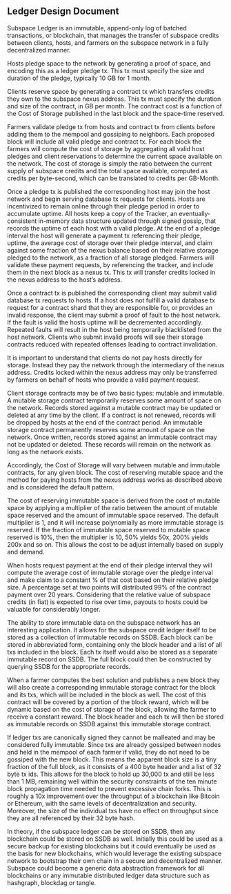 ## Ledger Design Document

Subspace Ledger is an immutable, append-only log of batched transactions, or blockchain, that manages the transfer of subspace credits between clients, hosts, and farmers on the subspace network in a fully decentralized manner.

Hosts pledge space to the network by generating a proof of space, and encoding this as a ledger pledge tx. This tx must specify the size and duration of the pledge, typically 10 GB for 1 month. 

Clients reserve space by generating a contract tx which transfers credits they own to the subspace nexus address. This tx must specify the duration and size of the contract, in GB per month. The contract cost is a function of the Cost of Storage published in the last block and the space-time reserved.

Farmers validate pledge tx from hosts and contract tx from clients before adding them to the mempool and gossiping to neighbors. Each proposed block will include all valid pledge and contract tx. For each block the farmers will compute the cost of storage by aggregating all valid host pledges and client reservations to determine the current space available on the network. The cost of storage is simply the ratio between the current supply of subspace credits and the total space available, computed as credits per byte-second, which can be translated to credits per GB-Month.

Once a pledge tx is published the corresponding host may join the host network and begin serving database tx requests for clients. Hosts are incentivized to remain online through their pledge period in order to accumulate uptime. All hosts keep a copy of the Tracker, an eventually-consistent in-memory data structure updated through signed gossip, that records the uptime of each host with a valid pledge. At the end of a pledge interval the host will generate a payment tx referencing their pledge, uptime, the average cost of storage over their pledge interval, and claim against some fraction of the nexus balance based on their relative storage pledged to the network, as a fraction of all storage pledged. Farmers will validate these payment requests, by referencing the tracker, and include them in the next block as a nexus tx. This tx will transfer credits locked in the nexus address to the host’s address. 

Once a contract tx is published the corresponding client may submit valid database tx requests to hosts. If a host does not fulfill a valid database tx request for a contract shard that they are responsible for, or provides an invalid response, the client may submit a proof of fault to the host network. If the fault is valid the hosts uptime will be decremented accordingly. Repeated faults will result in the host being temporarily blacklisted from the host network. Clients who submit invalid proofs will see their storage contracts reduced with repeated offenses leading to contract invalidation. 

It is important to understand that clients do not pay hosts directly for storage. Instead they pay the network through the intermediary of the nexus address. Credits locked within the nexus address may only be transferred by farmers on behalf of hosts who provide a valid payment request. 

Client storage contracts may be of two basic types: mutable and immutable. A mutable storage contract temporarily reserves some amount of space on the network. Records stored against a mutable contract may be updated or deleted at any time by the client. If a contract is not renewed, records will be dropped by hosts at the end of the contract period. An immutable storage contract permanently reserves some amount of space on the network. Once written, 
records stored against an immutable contract may not be updated or deleted. These records will remain on the network as long as the network exists.

Accordingly, the Cost of Storage will vary between mutable and immutable contracts, for any given block. The cost of reserving mutable space and the method for paying hosts from the nexus address works as described above and is considered the default pattern. 

The cost of reserving immutable space is derived from the cost of mutable space by applying a multiplier of the ratio between the amount of mutable space reserved and the amount of immutable space reserved. The default multiplier is 1, and it will increase polynomially as more immutable storage is reserved. If the fraction of immutable space reserved to mutable space reserved is 10%, then the multiplier is 10, 50% yields 50x, 200% yields 200x and so on. This allows the cost to be adjust internally based on supply and demand.

 When hosts request payment at the end of their pledge interval they will compute the average cost of immutable storage over the pledge interval and make claim to a constant % of that cost based on their relative pledge size. A percentage set at two points will distributed 99% of the contract payment over 20 years. Considering that the relative value of subspace credits (in fiat) is expected to rise over time, payouts to hosts could be valuable for considerably longer.

The ability to store immutable data on the subspace network has an interesting application. It allows for the subspace credit ledger itself to be stored as a collection of immutable records on SSDB. Each block can be stored in abbreviated form, containing only the block header and a list of all txs included in the block. Each tx itself would also be stored as a separate immutable record on SSDB. The full block could then be constructed by querying SSDB for the appropriate records. 

When a farmer computes the best solution and publishes a new block they will also create a corresponding immutable storage contract for the block and its txs, which will be included in the block as well. The cost of this contract will be covered by a portion of the block reward, which will be dynamic based on the cost of storage of the block, allowing the farmer to receive a constant reward. The block header and each tx will then be stored as immutable records on SSDB against this immutable storage contract. 

If ledger txs are canonically signed they cannot be malleated and may be considered fully immutable. Since txs are already gossiped between nodes and held in the mempool of each farmer if valid, they do not need to be gossiped with the new block. This means the apparent block size is a tiny fraction of the full block, as it consists of a 400 byte header and a list of 32 byte tx ids. This allows for the block to hold up 30,000 tx and still be less than 1 MB, remaining well within the security constraints of the ten minute block propagation time needed to prevent excessive chain forks. This is roughly a 10x improvement over the throughput of a blockchain like Bitcoin or Ethereum, with the same levels of decentralization and security. Moreover, the size of the individual txs have no effect on throughput since they are all referenced by their 32 byte hash.

In theory, if the subspace ledger can be stored on SSDB, then any blockchain could be stored on SSDB as well. Initially this could be used as a secure backup for existing blockchains but it could eventually be used as the basis for new blockchains, which would leverage the existing subspace network to bootstrap their own chain in a secure and decentralized manner. Subspace could become a generic data abstraction framework for all blockchains or any immutable distributed ledger data structure such as hashgraph, blockdag or tangle. 


